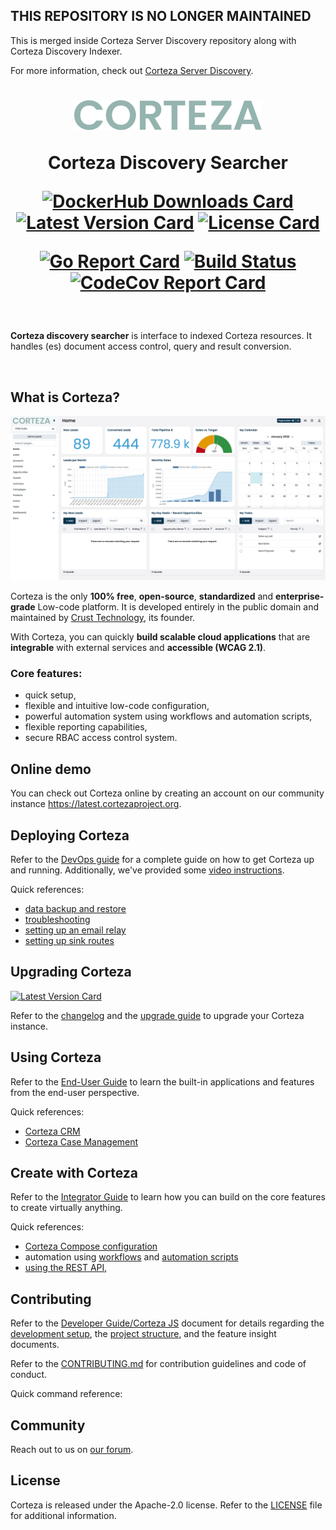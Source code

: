 ## THIS REPOSITORY IS NO LONGER MAINTAINED

This is merged inside Corteza Server Discovery repository along with Corteza Discovery Indexer.

For more information, check out [Corteza Server Discovery](https://github.com/cortezaproject/corteza-server-discovery).

<h1 align="center">
  <img width="300px" src=".github/assets/corteza_logo.svg" />
  <br />
  <p>Corteza Discovery Searcher</p>

  <div align="center">

  [![DockerHub Downloads Card](https://img.shields.io/docker/pulls/cortezaproject/corteza-discovery-searcher)](https://img.shields.io/docker/pulls/cortezaproject/corteza-discovery-searcher)
  [![Latest Version Card](https://img.shields.io/github/v/tag/cortezaproject/corteza-discovery-searcher?label=stable%20version)](https://img.shields.io/github/v/tag/cortezaproject/corteza-discovery-searcher?label=stable%20version)
  [![License Card](https://img.shields.io/github/license/cortezaproject/corteza-discovery-searcher)](https://img.shields.io/github/license/cortezaproject/corteza-discovery-searcher)

  [![Go Report Card](https://goreportcard.com/badge/github.com/cortezaproject/corteza-discovery-searcher)](https://goreportcard.com/report/github.com/cortezaproject/corteza-discovery-searcher)
  [![Build Status](https://drone.crust.tech/api/badges/cortezaproject/corteza/status.svg)](https://drone.crust.tech/cortezaproject/corteza)
  [![CodeCov Report Card](https://img.shields.io/codecov/c/github/cortezaproject/corteza-discovery-searcher)](https://img.shields.io/codecov/c/github/cortezaproject/corteza-discovery-searcher)

  </div>
</h1>

<br />

**Corteza discovery searcher** is interface to indexed Corteza resources. It handles (es) document access control, query and result conversion.

<br />

## What is Corteza?

<div align="center">
  <img style="max-height: 350px;" src=".github/assets/corteza_dashboard.png" />
</div>

Corteza is the only **100% free**, **open-source**, **standardized** and **enterprise-grade** Low-code platform.
It is developed entirely in the public domain and maintained by [Crust Technology](https://www.crust.tech/), its founder.

With Corteza, you can quickly **build scalable cloud applications** that are **integrable** with external services and **accessible (WCAG 2.1)**.

### Core features:

* quick setup,
* flexible and intuitive low-code configuration,
* powerful automation system using workflows and automation scripts,
* flexible reporting capabilities,
* secure RBAC access control system.

## Online demo

You can check out Corteza online by creating an account on our community instance https://latest.cortezaproject.org.

## Deploying Corteza

Refer to the [DevOps guide](https://docs.cortezaproject.org/corteza-docs/2022.3/devops-guide/index.html) for a complete guide on how to get Corteza up and running.
Additionally, we've provided some [video instructions](https://forum.cortezaproject.org/t/videos-on-how-to-set-up-corteza/91).

Quick references:

* [data backup and restore](https://docs.cortezaproject.org/corteza-docs/2022.3/devops-guide/maintenance/backups.html)
* [troubleshooting](https://docs.cortezaproject.org/corteza-docs/2022.3/devops-guide/maintenance/troubleshooting.html)
* [setting up an email relay](https://docs.cortezaproject.org/corteza-docs/2022.3/devops-guide/extension-requirements/email-relay.html)
* [setting up sink routes](https://docs.cortezaproject.org/corteza-docs/2022.3/devops-guide/extension-requirements/sink-route.html)

## Upgrading Corteza

[![Latest Version Card](https://img.shields.io/github/v/tag/cortezaproject/corteza-discovery-searcher?label=latest%20stable%20version)](https://img.shields.io/github/v/tag/cortezaproject/corteza-discovery-searcher?label=latest%20stable%20version)

Refer to the [changelog](https://docs.cortezaproject.org/corteza-docs/2022.3/changelog/index.html) and the [upgrade guide](https://docs.cortezaproject.org/corteza-docs/2022.3/upgrade-guide/index.html) to upgrade your Corteza instance.

## Using Corteza

Refer to the [End-User Guide](https://docs.cortezaproject.org/corteza-docs/2022.3/end-user-guide/index.html) to learn the built-in applications and features from the end-user perspective.

Quick references:

* [Corteza CRM](https://docs.cortezaproject.org/corteza-docs/2022.3/end-user-guide/crm/index.html)
* [Corteza Case Management](https://docs.cortezaproject.org/corteza-docs/2022.3/end-user-guide/case-management/index.html)
## Create with Corteza

Refer to the [Integrator Guide](https://docs.cortezaproject.org/corteza-docs/2022.3/integrator-guide/index.html) to learn how you can build on the core features to create virtually anything.

Quick references:

* [Corteza Compose configuration](https://docs.cortezaproject.org/corteza-docs/2022.3/integrator-guide/compose-configuration/index.html)
* automation using [workflows](https://docs.cortezaproject.org/corteza-docs/2022.3/integrator-guide/automation/workflows/index.html) and [automation scripts](https://docs.cortezaproject.org/corteza-docs/2022.3/integrator-guide/automation/automation-scripts/index.html)
* [using the REST API](https://docs.cortezaproject.org/corteza-docs/2022.3/integrator-guide/accessing-corteza/index.html),

## Contributing

Refer to the [Developer Guide/Corteza JS](https://docs.cortezaproject.org/corteza-docs/2022.3/developer-guide/corteza-js/index.html) document for details regarding the [development setup](https://docs.cortezaproject.org/corteza-docs/2022.3/developer-guide/corteza-js/index.html#_development_setup), the [project structure](https://docs.cortezaproject.org/corteza-docs/2022.3/developer-guide/corteza-js/structure.html), and the feature insight documents.

Refer to the [CONTRIBUTING.md](CONTRIBUTING.md) for contribution guidelines and code of conduct.

Quick command reference:

<!-- @todo... -->
<!-- * run server: `make watch` or `make realize`
* run unit tests: `make test.unit`
* run integration tests: `make test.integration`
* run all tests `make test.all`
* run MailHog (local SMTP server): `make mailhog.up` (requires Docker) -->

## Community

Reach out to us on [our forum](https://forum.cortezaproject.org/).

## License

Corteza is released under the Apache-2.0 license.
Refer to the [LICENSE](LICENSE) file for additional information.
